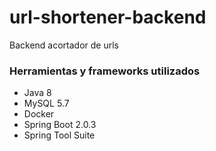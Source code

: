 # url-shortener-backend
Backend acortador de urls

### Herramientas y frameworks utilizados
 - Java 8
 - MySQL 5.7
 - Docker
- Spring Boot 2.0.3
- Spring Tool Suite